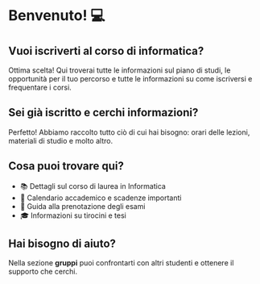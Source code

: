# Benvenuto! 💻

## Vuoi iscriverti al corso di informatica?
Ottima scelta! Qui troverai tutte le informazioni sul piano di studi, le opportunità per il tuo percorso e tutte le informazioni su come iscriversi e frequentare i corsi.

## Sei già iscritto e cerchi informazioni?
Perfetto! Abbiamo raccolto tutto ciò di cui hai bisogno: orari delle lezioni, materiali di studio e molto altro.

## Cosa puoi trovare qui?
* 📚 Dettagli sul corso di laurea in Informatica
* 📅 Calendario accademico e scadenze importanti
* 📝 Guida alla prenotazione degli esami
* 🎓 Informazioni su tirocini e tesi

## Hai bisogno di aiuto?
Nella sezione **gruppi** puoi confrontarti con altri studenti e ottenere il supporto che cerchi.
